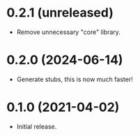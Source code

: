 0.2.1 (unreleased)
=====

- Remove unnecessary "core" library.

0.2.0 (2024-06-14)
=====

- Generate stubs, this is now much faster!

0.1.0 (2021-04-02)
=====

- Initial release.
